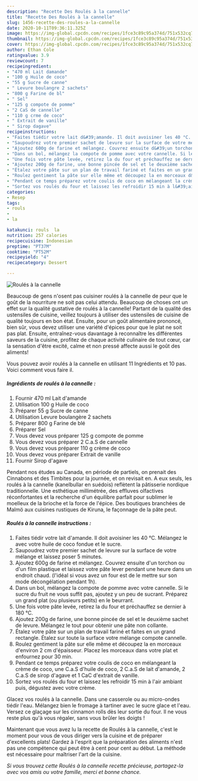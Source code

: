 ```yaml
---
description: "Recette Des Roulés à la cannelle"
title: "Recette Des Roulés à la cannelle"
slug: 1456-recette-des-roules-a-la-cannelle
date: 2020-10-11T09:36:11.325Z
image: https://img-global.cpcdn.com/recipes/1fce3c89c95a374d/751x532cq70/roules-a-la-cannelle-photo-principale-de-la-recette.jpg
thumbnail: https://img-global.cpcdn.com/recipes/1fce3c89c95a374d/751x532cq70/roules-a-la-cannelle-photo-principale-de-la-recette.jpg
cover: https://img-global.cpcdn.com/recipes/1fce3c89c95a374d/751x532cq70/roules-a-la-cannelle-photo-principale-de-la-recette.jpg
author: Ethan Cole
ratingvalue: 3.9
reviewcount: 7
recipeingredient:
- "470 ml Lait damande"
- "100 g Huile de coco"
- "55 g Sucre de canne"
- " Levure boulangre 2 sachets"
- "800 g Farine de bl"
- " Sel"
- "125 g compote de pomme"
- "2 CaS de cannelle"
- "110 g crme de coco"
- " Extrait de vanille"
- " Sirop dagave"
recipeinstructions:
- "Faites tiédir votre lait d&#39;amande. Il doit avoisiner les 40 °C. Mélangez le avec votre huile de coco fondue et le sucre."
- "Saupoudrez votre premier sachet de levure sur la surface de votre mélange et laissez poser 5 minutes."
- "Ajoutez 600g de farine et mélangez. Couvrez ensuite d&#39;un torchon ou d&#39;un film plastique et laissez votre pâte lever pendant une heure dans un endroit chaud. (l&#39;idéal si vous avez un four est de le mettre sur son mode décongélation pendant 1h)."
- "Dans un bol, mélangez la compote de pomme avec votre cannelle. Si le sucre du fruit ne vous suffit pas, ajoutez y un peu de sucrant. Préparez un grand plat (ou plusieurs petits) en le beurrant."
- "Une fois votre pâte levée, retirez la du four et préchauffez se dernier à 180 °C."
- "Ajoutez 200g de farine, une bonne pincée de sel et le deuxième sachet de levure. Mélangez le tout pour obtenir une pâte non collante."
- "Étalez votre pâte sur un plan de travail fariné et faites en un grand rectangle. Étalez sur toute la surface votre mélange compote cannelle."
- "Roulez gentiment la pâte sur elle même et découpez la en morceaux d&#39;environ 2 cm d&#39;épaisseur. Placez les morceaux dans votre plat et enfournez pour 30 min."
- "Pendant ce temps préparez votre coulis de coco en mélangeant la crème de coco, une C.a.S d&#39;huile de coco, 2 C.a.S de lait d&#39;amande, 2 C.a.S de sirop d&#39;agave et 1 CaC d&#39;extrait de vanille."
- "Sortez vos roulés du four et laissez les refroidir 15 min à l&#39;air ambiant puis, dégustez avec votre crème."
categories:
- Resep
tags:
- rouls
- 
- la

katakunci: rouls  la 
nutrition: 257 calories
recipecuisine: Indonesian
preptime: "PT37M"
cooktime: "PT52M"
recipeyield: "4"
recipecategory: Dessert

---
```



![Roulés à la cannelle](https://img-global.cpcdn.com/recipes/1fce3c89c95a374d/751x532cq70/roules-a-la-cannelle-photo-principale-de-la-recette.jpg)

Beaucoup de gens n'osent pas cuisiner roulés à la cannelle de peur que le goût de la nourriture ne soit pas celui attendu. Beaucoup de choses ont un effet sur la qualité gustative de roulés à la cannelle! Partant de la qualité des ustensiles de cuisine, veillez toujours à utiliser des ustensiles de cuisine de qualité toujours en bon état. Ensuite, pour un goût alimentaire prononcé, bien sûr, vous devez utiliser une variété d'épices pour que le plat ne soit pas plat. Ensuite, entraînez-vous davantage à reconnaître les différentes saveurs de la cuisine, profitez de chaque activité culinaire de tout cœur, car la sensation d'être excité, calme et non pressé affecte aussi le goût des aliments!

<!--inarticleads1-->

Vous pouvez avoir roulés à la cannelle en utilisant 11 Ingrédients et 10 pas. Voici comment vous faire il.

##### Ingrédients de roulés à la cannelle :

1. Fournir 470 ml Lait d&#39;amande
1. Utilisation 100 g Huile de coco
1. Préparer 55 g Sucre de canne
1. Utilisation  Levure boulangère 2 sachets
1. Préparer 800 g Farine de blé
1. Préparer  Sel
1. Vous devez vous préparer 125 g compote de pomme
1. Vous devez vous préparer 2 C.a.S de cannelle
1. Vous devez vous préparer 110 g crème de coco
1. Vous devez vous préparer  Extrait de vanille
1. Fournir  Sirop d&#39;agave


Pendant nos études au Canada, en période de partiels, on prenait des Cinnabons et des Timbites pour la journée, et on revisait en. A eux seuls, les roulés à la cannelle (kanelbullar en suédois) reflètent la pâtisserie nordique traditionnelle. Une esthétique millimétrée, des effluves olfactives réconfortantes et la recherche d&#39;un équilibre parfait pour sublimer le moelleux de la brioche et la force de l&#39;épice. Des boutiques branchées de Malmö aux cuisines rustiques de Kiruna, le façonnage de la pâte peut. 

<!--inarticleads2-->

##### Roulés à la cannelle instructions :

1. Faites tiédir votre lait d&#39;amande. Il doit avoisiner les 40 °C. Mélangez le avec votre huile de coco fondue et le sucre.
1. Saupoudrez votre premier sachet de levure sur la surface de votre mélange et laissez poser 5 minutes.
1. Ajoutez 600g de farine et mélangez. Couvrez ensuite d&#39;un torchon ou d&#39;un film plastique et laissez votre pâte lever pendant une heure dans un endroit chaud. (l&#39;idéal si vous avez un four est de le mettre sur son mode décongélation pendant 1h).
1. Dans un bol, mélangez la compote de pomme avec votre cannelle. Si le sucre du fruit ne vous suffit pas, ajoutez y un peu de sucrant. Préparez un grand plat (ou plusieurs petits) en le beurrant.
1. Une fois votre pâte levée, retirez la du four et préchauffez se dernier à 180 °C.
1. Ajoutez 200g de farine, une bonne pincée de sel et le deuxième sachet de levure. Mélangez le tout pour obtenir une pâte non collante.
1. Étalez votre pâte sur un plan de travail fariné et faites en un grand rectangle. Étalez sur toute la surface votre mélange compote cannelle.
1. Roulez gentiment la pâte sur elle même et découpez la en morceaux d&#39;environ 2 cm d&#39;épaisseur. Placez les morceaux dans votre plat et enfournez pour 30 min.
1. Pendant ce temps préparez votre coulis de coco en mélangeant la crème de coco, une C.a.S d&#39;huile de coco, 2 C.a.S de lait d&#39;amande, 2 C.a.S de sirop d&#39;agave et 1 CaC d&#39;extrait de vanille.
1. Sortez vos roulés du four et laissez les refroidir 15 min à l&#39;air ambiant puis, dégustez avec votre crème.


Glacez vos roulés à la cannelle. Dans une casserole ou au micro-ondes tiédir l&#39;eau. Mélangez bien le fromage à tartiner avec le sucre glace et l&#39;eau. Versez ce glaçage sur les cinnamon rolls dès leur sortie du four. Il ne vous reste plus qu&#39;à vous régaler, sans vous brûler les doigts ! 

<!--inarticleads1-->

<p>
Maintenant que vous avez lu la recette de Roulés à la cannelle, c'est le moment pour vous de vous diriger vers la cuisine et de préparer d'excellents plats! Gardez à l'esprit que la préparation des aliments n'est pas une compétence qui peut être à cent pour cent au début. La méthode est nécessaire pour maîtriser l'art de la cuisine.
</p>

<p>
<i>Si vous trouvez cette Roulés à la cannelle recette précieuse, partagez-la avec vos amis ou votre famille, merci et bonne chance.</i>
</p>
